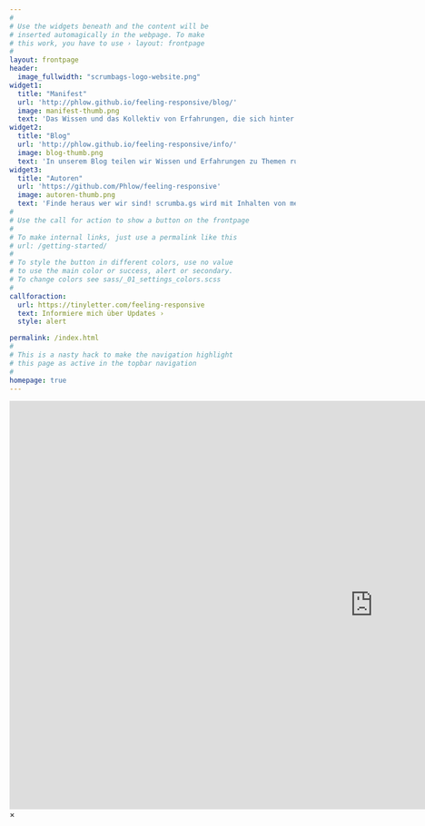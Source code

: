```yaml
---
#
# Use the widgets beneath and the content will be
# inserted automagically in the webpage. To make
# this work, you have to use › layout: frontpage
#
layout: frontpage
header:
  image_fullwidth: "scrumbags-logo-website.png"
widget1:
  title: "Manifest"
  url: 'http://phlow.github.io/feeling-responsive/blog/'
  image: manifest-thumb.png
  text: 'Das Wissen und das Kollektiv von Erfahrungen, die sich hinter <em>agile</em> verbegen, wollen wir mit der Welt teilen. Erfahre im scrumbags Manifest welche Werte für uns dafür Zentral sind.'
widget2:
  title: "Blog"
  url: 'http://phlow.github.io/feeling-responsive/info/'
  image: blog-thumb.png
  text: 'In unserem Blog teilen wir Wissen und Erfahrungen zu Themen rund um agile, Lean und Beta-Codex. Klick dich mal durch und mit etwas Glück findest du ein Thema, das etwas in dir bewegt.'
widget3:
  title: "Autoren"
  url: 'https://github.com/Phlow/feeling-responsive'
  image: autoren-thumb.png
  text: 'Finde heraus wer wir sind! scrumba.gs wird mit Inhalten von mehreren Autoren gefüttert. Willst du auch ein scrumbag sein? Lass es uns <a href="http://www.google.com">hier</a> wissen.'
#
# Use the call for action to show a button on the frontpage
#
# To make internal links, just use a permalink like this
# url: /getting-started/
#
# To style the button in different colors, use no value
# to use the main color or success, alert or secondary.
# To change colors see sass/_01_settings_colors.scss
#
callforaction:
  url: https://tinyletter.com/feeling-responsive
  text: Informiere mich über Updates ›
  style: alert

permalink: /index.html
#
# This is a nasty hack to make the navigation highlight
# this page as active in the topbar navigation
#
homepage: true
---
```


<div id="videoModal" class="reveal-modal large" data-reveal="">
  <div class="flex-video widescreen vimeo" style="display: block;">
    <iframe width="1280" height="720" src="https://www.youtube.com/embed/3b5zCFSmVvU" frameborder="0" allowfullscreen></iframe>
  </div>
  <a class="close-reveal-modal">&#215;</a>
</div>
